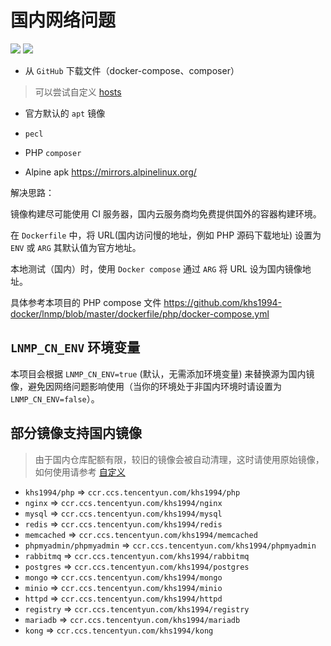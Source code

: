 # 国内网络问题

[![](https://img.shields.io/badge/AD-%E8%85%BE%E8%AE%AF%E4%BA%91%E5%AE%B9%E5%99%A8%E6%9C%8D%E5%8A%A1-blue.svg)](https://cloud.tencent.com/act/cps/redirect?redirect=10058&cps_key=3a5255852d5db99dcd5da4c72f05df61) [![](https://img.shields.io/badge/Support-%E8%85%BE%E8%AE%AF%E4%BA%91%E8%87%AA%E5%AA%92%E4%BD%93-brightgreen.svg)](https://cloud.tencent.com/developer/support-plan?invite_code=13vokmlse8afh)

* 从 `GitHub` 下载文件（docker-compose、composer）

> 可以尝试自定义 [hosts](https://github.com/khs1994-docker/lnmp/blob/master/config/etc/hosts)

* 官方默认的 `apt` 镜像

* `pecl`

* PHP `composer`

* Alpine apk https://mirrors.alpinelinux.org/

解决思路：

镜像构建尽可能使用 CI 服务器，国内云服务商均免费提供国外的容器构建环境。

在 `Dockerfile` 中，将 URL(国内访问慢的地址，例如 PHP 源码下载地址) 设置为 `ENV` 或 `ARG` 其默认值为官方地址。

本地测试（国内）时，使用 `Docker compose` 通过 `ARG` 将 URL 设为国内镜像地址。

具体参考本项目的 PHP compose 文件 https://github.com/khs1994-docker/lnmp/blob/master/dockerfile/php/docker-compose.yml

## `LNMP_CN_ENV` 环境变量

本项目会根据 `LNMP_CN_ENV=true` (默认，无需添加环境变量) 来替换源为国内镜像，避免因网络问题影响使用（当你的环境处于非国内环境时请设置为 `LNMP_CN_ENV=false`）。

## 部分镜像支持国内镜像

> 由于国内仓库配额有限，较旧的镜像会被自动清理，这时请使用原始镜像，如何使用请参考 [自定义](custom.md)

* `khs1994/php`           => `ccr.ccs.tencentyun.com/khs1994/php`
* `nginx`                 => `ccr.ccs.tencentyun.com/khs1994/nginx`
* `mysql`                 => `ccr.ccs.tencentyun.com/khs1994/mysql`
* `redis`                 => `ccr.ccs.tencentyun.com/khs1994/redis`
* `memcached`             => `ccr.ccs.tencentyun.com/khs1994/memcached`
* `phpmyadmin/phpmyadmin` => `ccr.ccs.tencentyun.com/khs1994/phpmyadmin`
* `rabbitmq`              => `ccr.ccs.tencentyun.com/khs1994/rabbitmq`
* `postgres`              => `ccr.ccs.tencentyun.com/khs1994/postgres`
* `mongo`                 => `ccr.ccs.tencentyun.com/khs1994/mongo`
* `minio`                 => `ccr.ccs.tencentyun.com/khs1994/minio`
* `httpd`                 => `ccr.ccs.tencentyun.com/khs1994/httpd`
* `registry`              => `ccr.ccs.tencentyun.com/khs1994/registry`
* `mariadb`               => `ccr.ccs.tencentyun.com/khs1994/mariadb`
* `kong`                  => `ccr.ccs.tencentyun.com/khs1994/kong`
